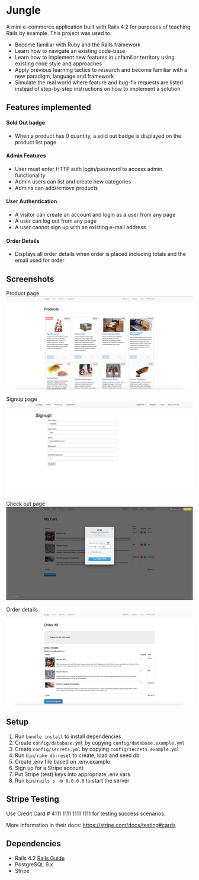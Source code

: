 # Jungle

A mini e-commerce application built with Rails 4.2 for purposes of teaching Rails by example. This project was used to: 

- Become familiar with Ruby and the Rails framework
- Learn how to navigate an existing code-base
- Learn how to implement new features in unfamiliar territory using existing code style and approaches
- Apply previous learning tactics to research and become familiar with a new paradigm, language and framework
- Simulate the real world where feature and bug-fix requests are listed instead of step-by-step instructions on how to implement a solution

## Features implemented

#### Sold Out badge
- When a product has 0 quantity, a sold out badge is displayed on the product list page
#### Admin Features
- User must enter HTTP auth login/password to access admin functionality
- Admin users can list and create new categories
- Admins can add/remove products 
#### User Authentication
- A visitor can create an account and login as a user from any page
- A user can log out from any page
- A user cannot sign up with an existing e-mail address
#### Order Details 
- Displays all order details when order is placed including totals and the email used for order

## Screenshots

Product page
!["Product page"](https://github.com/sabiat/jungle-rails/blob/master/docs/homepage.png?raw=true)

Signup page
!["Signup page"](https://github.com/sabiat/jungle-rails/blob/master/docs/signup.png?raw=true)

Check out page
!["Cart"](https://github.com/sabiat/jungle-rails/blob/master/docs/checkout.png?raw=true)

Order details
!["Order details"](https://github.com/sabiat/jungle-rails/blob/master/docs/order-details.png?raw=true)

## Setup

1. Run `bundle install` to install dependencies
2. Create `config/database.yml` by copying `config/database.example.yml`
3. Create `config/secrets.yml` by copying `config/secrets.example.yml`
4. Run `bin/rake db:reset` to create, load and seed db
5. Create .env file based on .env.example
6. Sign up for a Stripe account
7. Put Stripe (test) keys into appropriate .env vars
8. Run `bin/rails s -b 0.0.0.0` to start the server

## Stripe Testing

Use Credit Card # 4111 1111 1111 1111 for testing success scenarios.

More information in their docs: <https://stripe.com/docs/testing#cards>

## Dependencies

* Rails 4.2 [Rails Guide](http://guides.rubyonrails.org/v4.2/)
* PostgreSQL 9.x
* Stripe

